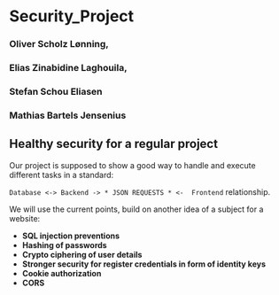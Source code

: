 # Security_Project
### Oliver Scholz Lønning,
### Elias Zinabidine Laghouila, 
### Stefan Schou Eliasen 
### Mathias Bartels Jensenius

## Healthy security for a regular project

Our project is supposed to show a good way to handle and execute different tasks in a standard:

`Database <-> Backend -> * JSON REQUESTS * <-  Frontend` relationship.

We will use the current points, build on another idea of a subject for a website:

* **SQL injection preventions**
* **Hashing of passwords**
* **Crypto ciphering of user details**
* **Stronger security for register credentials in form of identity keys**
* **Cookie authorization**
* **CORS**
